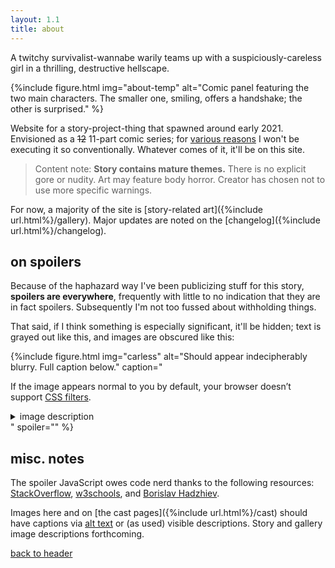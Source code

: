 ```yaml
---
layout: 1.1
title: about
---
```

A twitchy survivalist-wannabe warily teams up with a suspiciously-careless girl in a thrilling, destructive hellscape.

{%include figure.html
	img="about-temp"
	alt="Comic panel featuring the two main characters. The smaller one, smiling, offers a handshake; the other is surprised."
%}

Website for a story-project-thing that spawned around early 2021. Envisioned as a ~~12~~ 11-part comic series; for <a href="https://a-flyleaf.github.io/blog/project-rambling#now-what" class="ext">various reasons</a> I won't be executing it so conventionally. Whatever comes of it, it'll be on this site.

> Content note: **Story contains mature themes.** There is no explicit gore or nudity. Art may feature body horror. Creator has chosen not to use more specific warnings.

For now, a majority of the site is [story-related art]({%include url.html%}/gallery). Major updates are noted on the [changelog]({%include url.html%}/changelog).

## on spoilers
Because of the haphazard way I've been publicizing stuff for this story, **spoilers are everywhere**, frequently with little to no indication that they are in fact spoilers. Subsequently I'm not too fussed about withholding things.

That said, if I think something is especially significant, it'll be hidden; text is grayed out <span class="spoiler">like this</span>, and images are obscured like this:

{%include figure.html
	img="carless"
	alt="Should appear indecipherably blurry. Full caption below."
	caption="<p>If the image appears normal to you by default, your browser doesn’t support <a href='https://caniuse.com/css-filters' class='ext'>CSS filters</a>.</p>
		<details class='imgdesc'><summary>image description</summary>
		<p>Snippet from <a href='ygbtdm/gallery/roundups/2021-12'>a monthly art roundup</a>. On the top is a screenshot of an older version of this page, then titled “synopsis.” Continuing the screenshot is the header “in a sentence,” followed by “A twitchy survivalist-wannabe warily teams up with a suspiciously-carless girl in a thrilling, destructive hellscape.” To the side of the screenshot is a handwritten note: “sent this to a friend. made a typo.” and, in a smaller/faded note in all-caps, “<span style='text-transform:uppercase;'>I love writing</span>.”</p>
		<p>A crudely-rendered doodle below enlarges the typo, “suspiciously-carless.” One main character yells from a grocery store kiddie car, “<span style='text-transform:uppercase;'>Get in kiddo, we’re going karting.</span>” The smaller character says, more quietly, “I… have a license…”; declares the first: “<span style='text-transform:uppercase;'>Bullshit</span>”</p></details>"
	spoiler=""
%}

## misc. notes
The spoiler JavaScript owes code nerd thanks to the following resources: <a href="https://stackoverflow.com/a/19075983" class="ext">StackOverflow</a>, <a href="https://www.w3schools.com/jsref/met_document_queryselector.asp" class="ext">w3schools</a>, and <a href="https://bobbyhadz.com/blog/javascript-addeventlistener-queryselectorall" class="ext">Borislav Hadzhiev</a>.

Images here and on [the cast pages]({%include url.html%}/cast) should have captions via [alt text](https://www.a11yproject.com/posts/alt-text/) or (as used) visible descriptions. Story and gallery image descriptions forthcoming.

<a href="#header" class="skipto x">back to header</a>